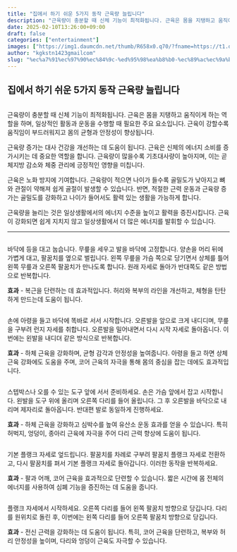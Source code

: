 ```yaml
---
title: "집에서 하기 쉬운 5가지 동작 근육량 늘립니다"
description: "근육량이 충분할 때 신체 기능이 최적화됩니다. 근육은 몸을 지탱하고 움직이게 하는 역할을 하며, 일상적인 활동과 운동을 수행할 때 필요한 주요 요소입니다. 근육이 강할수록 움직임이 부드러워지고 몸의 균형과 안정성이 향상됩니다."
date: 2025-02-10T13:26:00+09:00
draft: false
categories: ["entertainment"]
images: ["https://img1.daumcdn.net/thumb/R658x0.q70/?fname=https://t1.daumcdn.net/news/202412/30/tenbody/20241230173002578xchx.jpg", "https://t1.daumcdn.net/news/202412/30/tenbody/20241230173002899ogrw.gif", "https://t1.daumcdn.net/news/202412/30/tenbody/20241230173003408tkcc.gif", "https://t1.daumcdn.net/news/202412/30/tenbody/20241230173003819vjkh.gif", "https://t1.daumcdn.net/news/202412/30/tenbody/20241230173004220qtnj.gif"]
author: "kgkstn1423gmailcom"
slug: "%ec%a7%91%ec%97%90%ec%84%9c-%ed%95%98%ea%b8%b0-%ec%89%ac%ec%9a%b4-5%ea%b0%80%ec%a7%80-%eb%8f%99%ec%9e%91-%ea%b7%bc%ec%9c%a1%eb%9f%89-%eb%8a%98%eb%a6%bd%eb%8b%88%eb%8b%a4"
---
```


<h2 >집에서 하기 쉬운 5가지 동작 근육량 늘립니다</h2> <figure ><img src="https://img1.daumcdn.net/thumb/R658x0.q70/?fname=https://t1.daumcdn.net/news/202412/30/tenbody/20241230173002578xchx.jpg" alt=""/></figure> <p>근육량이 충분할 때 신체 기능이 최적화됩니다. 근육은 몸을 지탱하고 움직이게 하는 역할을 하며, 일상적인 활동과 운동을 수행할 때 필요한 주요 요소입니다. 근육이 강할수록 움직임이 부드러워지고 몸의 균형과 안정성이 향상됩니다.</p> <p>근육량 증가는 대사 건강을 개선하는 데 도움이 됩니다. 근육은 신체의 에너지 소비를 증가시키는 데 중요한 역할을 합니다. 근육량이 많을수록 기초대사량이 높아지며, 이는 곧 체지방 감소와 체중 관리에 긍정적인 영향을 미칩니다.</p> <p>근육은 노화 방지에 기여합니다. 근육량이 적으면 나이가 들수록 골밀도가 낮아지고 뼈와 관절이 약해져 쉽게 골절이 발생할 수 있습니다. 반면, 적절한 근력 운동과 근육량 증가는 골밀도를 강화하고 나이가 들어서도 활력 있는 생활을 가능하게 합니다.</p> <p>근육량을 늘리는 것은 일상생활에서의 에너지 수준을 높이고 활력을 증진시킵니다. 근육이 강화되면 쉽게 지치지 않고 일상생활에서 더 많은 에너지를 발휘할 수 있습니다.</p> <hr /> <figure ><img src="https://t1.daumcdn.net/news/202412/30/tenbody/20241230173002899ogrw.gif" alt=""/></figure> <p>바닥에 등을 대고 눕습니다. 무릎을 세우고 발을 바닥에 고정합니다. 양손을 머리 뒤에 가볍게 대고, 팔꿈치를 옆으로 벌립니다. 왼쪽 무릎을 가슴 쪽으로 당기면서 상체를 틀어 왼쪽 무릎과 오른쪽 팔꿈치가 만나도록 합니다. 원래 자세로 돌아가 반대쪽도 같은 방법으로 반복합니다.</p> <p><strong>효과</strong> - 복근을 단련하는 데 효과적입니다. 허리와 복부의 라인을 개선하고, 체형을 탄탄하게 만드는데 도움이 됩니다.</p> <figure ><img src="https://t1.daumcdn.net/news/202412/30/tenbody/20241230173003408tkcc.gif" alt=""/></figure> <p>손에 아령을 들고 바닥에 똑바로 서서 시작합니다. 오른발을 앞으로 크게 내디디며, 무릎을 구부려 런지 자세를 취합니다. 오른발을 밀어내면서 다시 시작 자세로 돌아옵니다. 이번에는 왼발을 내디뎌 같은 방식으로 반복합니다.</p> <p><strong>효과</strong> - 하체 근육을 강화하며, 균형 감각과 안정성을 높여줍니다. 아령을 들고 하면 상체 근육 강화에도 도움을 주며, 코어 근육의 자극을 통해 몸의 중심을 잡는 데에도 효과적입니다.</p> <figure ><img src="https://t1.daumcdn.net/news/202412/30/tenbody/20241230173003819vjkh.gif" alt=""/></figure> <p>스텝박스나 오를 수 있는 도구 앞에 서서 준비하세요. 손은 가슴 앞에서 잡고 시작합니다. 왼발을 도구 위에 올리며 오른쪽 다리를 들어 올립니다. 그 후 오른발을 바닥으로 내리며 제자리로 돌아옵니다. 반대편 발로 동일하게 진행하세요.</p> <p><strong>효과</strong> - 하체 근육을 강화하고 심박수를 높여 유산소 운동 효과를 얻을 수 있습니다. 특히 허벅지, 엉덩이, 종아리 근육에 자극을 주어 다리 근력 향상에 도움이 됩니다.</p> <figure ><img src="https://t1.daumcdn.net/news/202412/30/tenbody/20241230173004220qtnj.gif" alt=""/></figure> <p>기본 플랭크 자세로 엎드립니다. 팔꿈치를 차례로 구부려 팔꿈치 플랭크 자세로 전환하고, 다시 팔꿈치를 펴서 기본 플랭크 자세로 돌아갑니다. 이러한 동작을 반복하세요.</p> <p><strong>효과</strong> - 팔과 어깨, 코어 근육을 효과적으로 단련할 수 있습니다. 짧은 시간에 몸 전체의 에너지를 사용하여 심폐 기능을 증진하는 데 도움을 줍니다.</p> <figure ><img src="https://t1.daumcdn.net/news/202412/30/tenbody/20241230173004565cfca.gif" alt=""/></figure> <p>플랭크 자세에서 시작하세요. 오른쪽 다리를 들어 왼쪽 팔꿈치 방향으로 당깁니다. 다리를 원위치로 돌린 후, 이번에는 왼쪽 다리를 들어 오른쪽 팔꿈치 방향으로 당깁니다.</p> <p><strong>효과</strong> - 전신 근력을 강화하는 데 도움이 됩니다. 특히, 코어 근육을 단련하고, 복부와 허리 안정성을 높이며, 다리와 엉덩이 근육도 자극할 수 있습니다.</p>